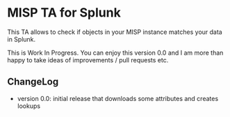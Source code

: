 MISP TA for Splunk
==================

This TA allows to check if objects in your MISP instance matches your data in Splunk.

This is Work In Progress. You can enjoy this version 0.0 and I am more than happy to take ideas of improvements / pull requests etc.

ChangeLog
---------
 * version 0.0: initial release that downloads some attributes and creates lookups
 